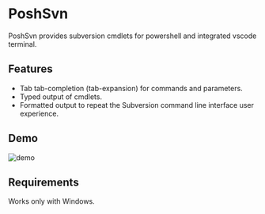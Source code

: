 ﻿# PoshSvn

PoshSvn provides subversion cmdlets for powershell and integrated vscode terminal.

## Features

- Tab tab-completion (tab-expansion) for commands and parameters.
- Typed output of cmdlets.
- Formatted output to repeat the Subversion command line interface user experience.

## Demo

![demo](https://www.poshsvn.com/screenshots/vscode-demo.png)

## Requirements

Works only with Windows.
